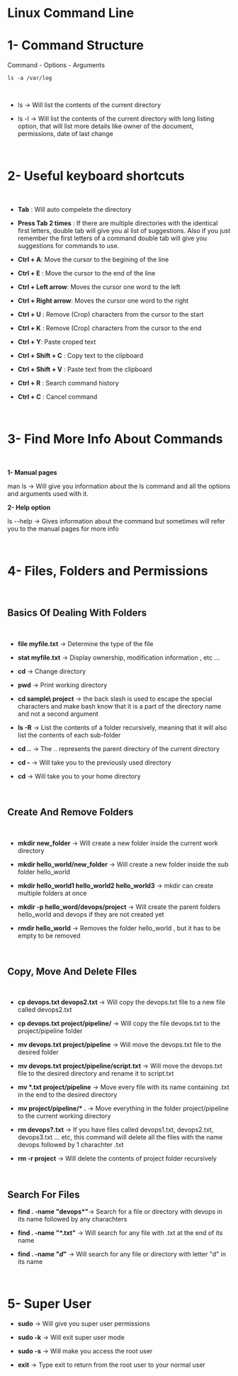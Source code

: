 # Linux Command Line


# 1- Command Structure

Command - Options - Arguments

`ls -a /var/log`


</br>


- ls -> Will list the contents of the current directory

- ls -l -> Will list the contents of the current directory with long listing option, that will list more details like owner of the document, permissions, date of last change

</br>

# 2- Useful keyboard shortcuts

</br>

- **Tab** : Will auto compelete the directory

- **Press Tab 2 times** : If there are multiple directories with the identical first letters, double tab will give you al list of suggestions. Also if you just remember the first letters of a command double tab will give you suggestions for commands to use.

- **Ctrl + A**: Move the cursor to the begining of the line

- **Ctrl + E** : Move the cursor to the end of the line

- **Ctrl + Left arrow**: Moves the cursor one word to the left

- **Ctrl + Right arrow**: Moves the cursor one word to the right

- **Ctrl + U** : Remove (Crop) characters from the cursor to the start

- **Ctrl + K** : Remove (Crop) characters from the cursor to the end

- **Ctrl + Y**: Paste croped text

- **Ctrl + Shift + C** : Copy text to the clipboard

- **Ctrl + Shift + V** : Paste text from the clipboard

- **Ctrl + R** : Search command history

- **Ctrl + C** : Cancel command


</br>

# 3- Find More Info About Commands

</br>

**1- Manual pages**

man ls -> Will give you information about the ls command and all the options and arguments used with it.

**2- Help option**

ls --help -> Gives information about the command but sometimes will refer you to the manual pages for more info


</br>

# 4- Files, Folders and Permissions

</br>

## Basics Of Dealing With Folders

</br>

- **file myfile.txt** -> Determine the type of the file

- **stat myfile.txt** -> Display ownership, modification information , etc ...

- **cd** -> Change directory

- **pwd** -> Print working directory

- **cd sample\ project** -> the back slash is used to escape the special characters and make bash know that it is a part of the directory name and not a second argument

- **ls -R** -> List the contents of a folder recursively, meaning that it will also list the contents of each sub-folder

- **cd ..** -> The .. represents the parent directory of the current directory

- **cd -** -> Will take you to the previously used directory

- **cd** -> Will take you to your home directory


</br>

## Create And Remove Folders

</br>

- **mkdir new_folder** -> Will create a new folder inside the current work directory

- **mkdir hello_world/new_folder** -> Will create a new folder inside the sub folder hello_world

- **mkdir hello_world1 hello_world2 hello_world3** -> mkdir can create multiple folders at once

- **mkdir -p hello_word/devops/project** -> Will create the parent folders hello_world and devops if they are not created yet

- **rmdir hello_world** -> Removes the folder hello_world , but it has to be empty to be removed

</br>

## Copy, Move And Delete FIles

</br>

- **cp devops.txt devops2.txt** -> Will copy the devops.txt file to a new file called devops2.txt

- **cp devops.txt project/pipeline/** -> Will copy the file devops.txt to the project/pipeline folder

- **mv devops.txt project/pipeline** -> Will move the devops.txt file to the desired folder

- **mv devops.txt project/pipeline/script.txt** -> Will move the devops.txt file to the desired directory and rename it to script.txt

- **mv \*.txt project/pipeline** -> Move every file with its name containing .txt in the end to the desired directory

- **mv project/pipeline/\* .** -> Move everything in the folder project/pipeline to the current working directory

- **rm devops?.txt** -> If you have files called devops1.txt, devops2.txt, devops3.txt ... etc, this command will delete all the files with the name devops followed by 1 charachter .txt

- **rm -r project** -> Will delete the contents of project folder recursively


</br>

## Search For Files

- **find . -name "devops\*"**-> Search for a file or directory with devops in its name followed by any charachters

- **find . -name "*.txt"** -> Will search for any file with .txt at the end of its name

- **find . -name "*d*"** -> Will search for any file or directory with letter "d" in its name


</br>

# 5- Super User

- **sudo** -> Will give you super user permissions

- **sudo -k** -> Will exit super user mode

- **sudo -s** -> Will make you access the root user

- **exit** -> Type exit to return from the root user to your normal user


</br>

